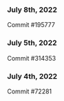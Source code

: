 ### July 8th, 2022

Commit #195777

### July 5th, 2022

Commit #314353


### July 4th, 2022

Commit #72281
